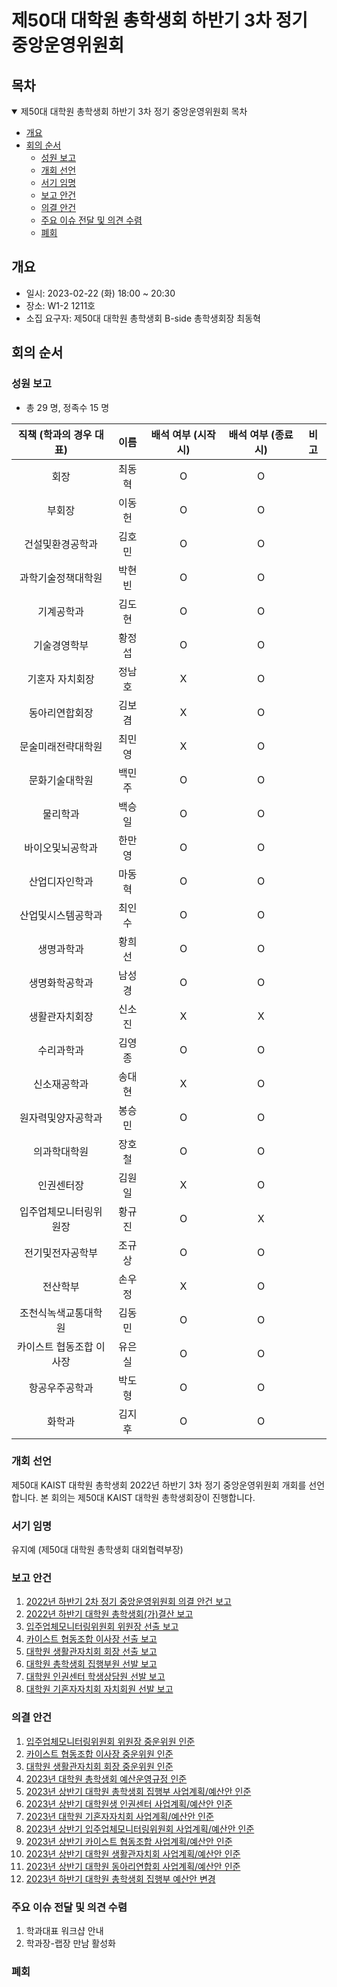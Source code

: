 제50대 대학원 총학생회 하반기 3차 정기 중앙운영위원회 
===

## 목차

<details open>
<summary>제50대 대학원 총학생회 하반기 3차 정기 중앙운영위원회 목차</summary>
  
- [개요](#개요) 
- [회의 순서](#회의-순서) 
	- [성원 보고](#성원-보고) 
	- [개회 선언](#개회-선언) 
	- [서기 임명](#서기-임명) 
	- [보고 안건](#보고-안건) 
	- [의결 안건](#의결-안건) 
	- [주요 이슈 전달 및 의견 수렴](#주요-이슈-전달-및-의견-수렴) 
	- [폐회](#폐회) 
</details>

## 개요 
- 일시: 2023-02-22 (화) 18:00 ~ 20:30
- 장소: W1-2 1211호
- 소집 요구자: 제50대 대학원 총학생회 B-side 총학생회장 최동혁 

## 회의 순서
### 성원 보고
- 총 29 명, 정족수 15 명  

| 직책 (학과의 경우 대표) | 이름  | 배석 여부 (시작 시) | 배석 여부 (종료 시) | 비고 | 
|:---:|:---:|:---:|:---:|:---:|
| 회장 | 최동혁 | O | O | |
| 부회장 | 이동헌 | O | O | |
| 건설및환경공학과 | 김호민 | O | O | |
| 과학기술정책대학원 | 박현빈 | O | O | |
| 기계공학과 | 김도현 | O | O | |
| 기술경영학부 | 황정섭 | O | O | |
| 기혼자 자치회장 | 정남호 | X | O | |
| 동아리연합회장 | 김보겸 | X | O | |
| 문술미래전략대학원 | 최민영 | X | O | |
| 문화기술대학원 | 백민주 | O | O | |
| 물리학과 | 백승일 | O | O | |
| 바이오및뇌공학과 | 한만영 | O | O | |
| 산업디자인학과 | 마동혁 | O | O | |
| 산업및시스템공학과 | 최인수 | O | O | |
| 생명과학과 | 황희선 | O | O | |
| 생명화학공학과 | 남성경 | O | O | |
| 생활관자치회장 | 신소진 | X | X | |
| 수리과학과 | 김영종 | O | O | |
| 신소재공학과 | 송대현 | X | O | |
| 원자력및양자공학과 | 봉승민 | O | O | |
| 의과학대학원 | 장호철 | O | O | |
| 인권센터장 | 김원일 | X | O | |
| 입주업체모니터링위원장 | 황규진 | O | X | |
| 전기및전자공학부 | 조규상 | O | O | |
| 전산학부 | 손우정 | X | O | |
| 조천식녹색교통대학원 | 김동민 | O | O | |
| 카이스트 협동조합 이사장 | 유은실 | O | O | |
| 항공우주공학과 | 박도형 | O | O | |
| 화학과 | 김지후 | O | O | |


### 개회 선언
제50대 KAIST 대학원 총학생회 2022년 하반기 3차 정기 중앙운영위원회 개회를 선언합니다. 본 회의는 제50대 KAIST 대학원 총학생회장이 진행합니다.

### 서기 임명
유지예 (제50대 대학원 총학생회 대외협력부장)

### 보고 안건
1. [2022년 하반기 2차 정기 중앙운영위원회 의결 안건 보고](보고안건/원총/agenda01.md)
2. [2022년 하반기 대학원 총학생회(가)결산 보고](보고안건/원총/agenda02.md)
3. [입주업체모니터링위원회 위원장 선출 보고](보고안건/입모위/입주업체모니터링위원회_선출보고_황규진.md)
4. [카이스트 협동조합 이사장 선출 보고](보고안건/협동조합/카이스트_협동조합_이사장_선출_보고.md)
5. [대학원 생활관자치회 회장 선출 보고](보고안건/생자회/선출보고.md)
6. [대학원 총학생회 집행부원 선발 보고](보고안건/원총/agenda03.md)
7. [대학원 인권센터 학생상담원 선발 보고](보고안건/인권센터/인권센터_학생상담원_선출보고.md)
8. [대학원 기혼자자치회 자치회원 선발 보고](보고안건/기자회/agenda01.md)

### 의결 안건
1. [입주업체모니터링위원회 위원장 중운위원 인준](의결안건/입모위/입주업체모니터링위원회_중운위원인준_황규진.md)
2. [카이스트 협동조합 이사장 중운위원 인준](의결안건/협동조합/카이스트_협동조합_이사장_중운위원_인준.md)
3. [대학원 생활관자치회 회장 중운위원 인준](의결안건/생자회/중운위원인준.md)
4. [2023년 대학원 총학생회 예산운영규정 인준](의결안건/원총/예산운영규정.md)
5. [2023년 상반기 대학원 총학생회 집행부 사업계획/예산안 인준](의결안건/원총/agenda01.md)
6. [2023년 상반기 대학원생 인권센터 사업계획/예산안 인준](의결안건/인권센터/상반기_사업계획_예산안_인준.md)
7. [2023년 대학원 기혼자자치회 사업계획/예산안 인준](의결안건/기자회/agenda09.md)
8. [2023년 상반기 입주업체모니터링위원회 사업계획/예산안 인준](의결안건/입모위/입주업체모니터링위원회_안건본문_황규진.md)
9. [2023년 상반기 카이스트 협동조합 사업계획/예산안 인준](의결안건/협동조합/2023년_상반기_카이스트협동조합_사업계획_예산안_인준.md)
10. [2023년 상반기 대학원 생활관자치회 사업계획/예산안 인준](의결안건/생자회/2_안건본문.md)
11. [2023년 상반기 대학원 동아리연합회 사업계획/예산안 인준](의결안건/동연/2_대학원동아리연합회_안건본문_김보겸.md)
12. [2023년 하반기 대학원 총학생회 집행부 예산안 변경](의결안건/원총/agenda02.md)


### 주요 이슈 전달 및 의견 수렴
1. 학과대표 워크샵 안내
2. 학과장-랩장 만남 활성화

### 폐회


